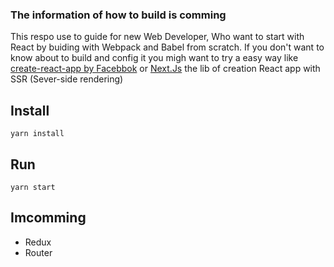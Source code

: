 ### The information of how to build is comming

This respo use to guide for new Web Developer, Who want to start with React by buiding with Webpack and Babel from scratch. If you don't want to know about to build and config it you migh want to try a easy way like [create-react-app by Facebbok]( https://github.com/facebook/create-react-app) or [Next.Js](https://github.com/zeit/next.js/) the lib of creation React app with SSR (Sever-side rendering)

## Install 
``` 
yarn install

```

## Run 

``` 
yarn start 

```

## Imcomming 
 - Redux
 - Router

